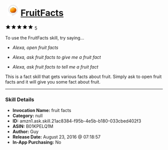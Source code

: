 # &nbsp;<img src="skill_icon" alt="FruitFacts icon" width="36"> [FruitFacts](http://alexa.amazon.com/#skills/amzn1.ask.skill.21ac8384-f95b-4e5b-b180-033cbed402f3)
![5 stars](../../images/ic_star_black_18dp_1x.png)![5 stars](../../images/ic_star_black_18dp_1x.png)![5 stars](../../images/ic_star_black_18dp_1x.png)![5 stars](../../images/ic_star_black_18dp_1x.png)![5 stars](../../images/ic_star_black_18dp_1x.png) 5

To use the FruitFacts skill, try saying...

* *Alexa, open fruit facts*

* *Alexa, ask fruit facts to give me a fruit fact*

* *Alexa, ask fruit facts to tell me a fruit fact*

This is a fact skill that gets various facts about fruit. Simply ask to open fruit facts and it will give you some fact about fruit.

***

### Skill Details

* **Invocation Name:** fruit facts
* **Category:** null
* **ID:** amzn1.ask.skill.21ac8384-f95b-4e5b-b180-033cbed402f3
* **ASIN:** B01KPELQ1M
* **Author:** Guy
* **Release Date:** August 23, 2016 @ 07:18:57
* **In-App Purchasing:** No

